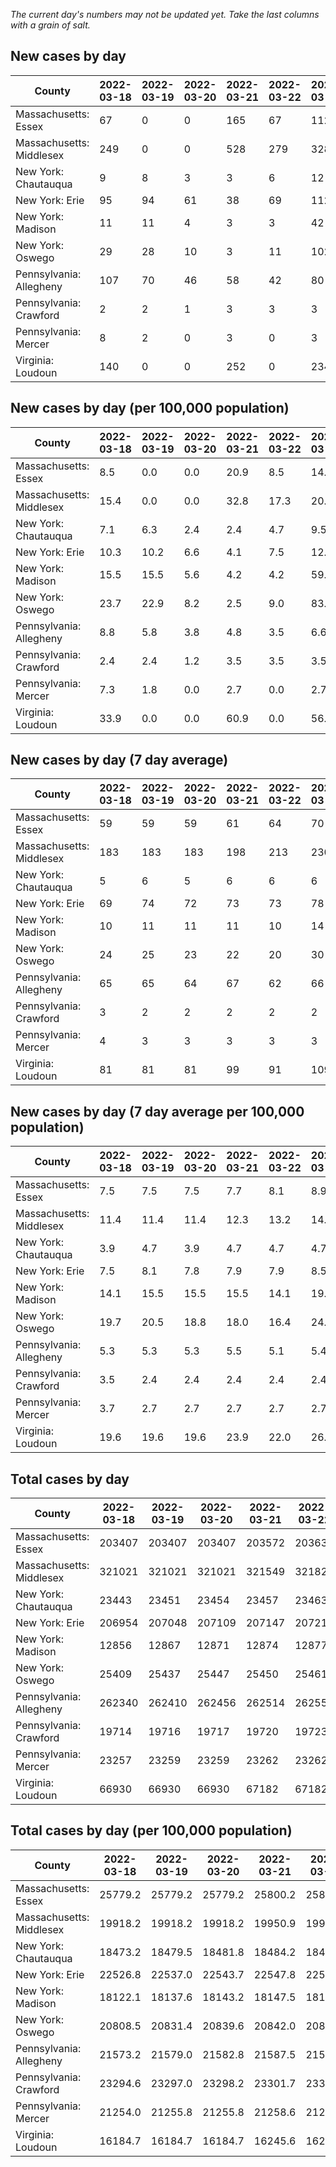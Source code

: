 _The current day's numbers may not be updated yet. Take the last columns with a grain of salt._
## New cases by day

| County | 2022-03-18 | 2022-03-19 | 2022-03-20 | 2022-03-21 | 2022-03-22 | 2022-03-23 | 2022-03-24 |
| --- | --- | --- | --- | --- | --- | --- | --- |
| Massachusetts: Essex | 67 | 0 | 0 | 165 | 67 | 112 |  |
| Massachusetts: Middlesex | 249 | 0 | 0 | 528 | 279 | 328 |  |
| New York: Chautauqua | 9 | 8 | 3 | 3 | 6 | 12 |  |
| New York: Erie | 95 | 94 | 61 | 38 | 69 | 112 |  |
| New York: Madison | 11 | 11 | 4 | 3 | 3 | 42 |  |
| New York: Oswego | 29 | 28 | 10 | 3 | 11 | 102 |  |
| Pennsylvania: Allegheny | 107 | 70 | 46 | 58 | 42 | 80 | 105 |
| Pennsylvania: Crawford | 2 | 2 | 1 | 3 | 3 | 3 | 6 |
| Pennsylvania: Mercer | 8 | 2 | 0 | 3 | 0 | 3 | 4 |
| Virginia: Loudoun | 140 | 0 | 0 | 252 | 0 | 234 |  |

## New cases by day (per 100,000 population)

| County | 2022-03-18 | 2022-03-19 | 2022-03-20 | 2022-03-21 | 2022-03-22 | 2022-03-23 | 2022-03-24 |
| --- | --- | --- | --- | --- | --- | --- | --- |
| Massachusetts: Essex | 8.5 | 0.0 | 0.0 | 20.9 | 8.5 | 14.2 |  |
| Massachusetts: Middlesex | 15.4 | 0.0 | 0.0 | 32.8 | 17.3 | 20.4 |  |
| New York: Chautauqua | 7.1 | 6.3 | 2.4 | 2.4 | 4.7 | 9.5 |  |
| New York: Erie | 10.3 | 10.2 | 6.6 | 4.1 | 7.5 | 12.2 |  |
| New York: Madison | 15.5 | 15.5 | 5.6 | 4.2 | 4.2 | 59.2 |  |
| New York: Oswego | 23.7 | 22.9 | 8.2 | 2.5 | 9.0 | 83.5 |  |
| Pennsylvania: Allegheny | 8.8 | 5.8 | 3.8 | 4.8 | 3.5 | 6.6 | 8.6 |
| Pennsylvania: Crawford | 2.4 | 2.4 | 1.2 | 3.5 | 3.5 | 3.5 | 7.1 |
| Pennsylvania: Mercer | 7.3 | 1.8 | 0.0 | 2.7 | 0.0 | 2.7 | 3.7 |
| Virginia: Loudoun | 33.9 | 0.0 | 0.0 | 60.9 | 0.0 | 56.6 |  |

## New cases by day (7 day average)

| County | 2022-03-18 | 2022-03-19 | 2022-03-20 | 2022-03-21 | 2022-03-22 | 2022-03-23 | 2022-03-24 |
| --- | --- | --- | --- | --- | --- | --- | --- |
| Massachusetts: Essex | 59 | 59 | 59 | 61 | 64 | 70 |  |
| Massachusetts: Middlesex | 183 | 183 | 183 | 198 | 213 | 230 |  |
| New York: Chautauqua | 5 | 6 | 5 | 6 | 6 | 6 |  |
| New York: Erie | 69 | 74 | 72 | 73 | 73 | 78 |  |
| New York: Madison | 10 | 11 | 11 | 11 | 10 | 14 |  |
| New York: Oswego | 24 | 25 | 23 | 22 | 20 | 30 |  |
| Pennsylvania: Allegheny | 65 | 65 | 64 | 67 | 62 | 66 | 73 |
| Pennsylvania: Crawford | 3 | 2 | 2 | 2 | 2 | 2 | 3 |
| Pennsylvania: Mercer | 4 | 3 | 3 | 3 | 3 | 3 | 3 |
| Virginia: Loudoun | 81 | 81 | 81 | 99 | 91 | 109 |  |

## New cases by day (7 day average per 100,000 population)

| County | 2022-03-18 | 2022-03-19 | 2022-03-20 | 2022-03-21 | 2022-03-22 | 2022-03-23 | 2022-03-24 |
| --- | --- | --- | --- | --- | --- | --- | --- |
| Massachusetts: Essex | 7.5 | 7.5 | 7.5 | 7.7 | 8.1 | 8.9 |  |
| Massachusetts: Middlesex | 11.4 | 11.4 | 11.4 | 12.3 | 13.2 | 14.3 |  |
| New York: Chautauqua | 3.9 | 4.7 | 3.9 | 4.7 | 4.7 | 4.7 |  |
| New York: Erie | 7.5 | 8.1 | 7.8 | 7.9 | 7.9 | 8.5 |  |
| New York: Madison | 14.1 | 15.5 | 15.5 | 15.5 | 14.1 | 19.7 |  |
| New York: Oswego | 19.7 | 20.5 | 18.8 | 18.0 | 16.4 | 24.6 |  |
| Pennsylvania: Allegheny | 5.3 | 5.3 | 5.3 | 5.5 | 5.1 | 5.4 | 6.0 |
| Pennsylvania: Crawford | 3.5 | 2.4 | 2.4 | 2.4 | 2.4 | 2.4 | 3.5 |
| Pennsylvania: Mercer | 3.7 | 2.7 | 2.7 | 2.7 | 2.7 | 2.7 | 2.7 |
| Virginia: Loudoun | 19.6 | 19.6 | 19.6 | 23.9 | 22.0 | 26.4 |  |

## Total cases by day

| County | 2022-03-18 | 2022-03-19 | 2022-03-20 | 2022-03-21 | 2022-03-22 | 2022-03-23 | 2022-03-24 |
| --- | --- | --- | --- | --- | --- | --- | --- |
| Massachusetts: Essex | 203407 | 203407 | 203407 | 203572 | 203639 | 203751 |  |
| Massachusetts: Middlesex | 321021 | 321021 | 321021 | 321549 | 321828 | 322156 |  |
| New York: Chautauqua | 23443 | 23451 | 23454 | 23457 | 23463 | 23475 |  |
| New York: Erie | 206954 | 207048 | 207109 | 207147 | 207216 | 207328 |  |
| New York: Madison | 12856 | 12867 | 12871 | 12874 | 12877 | 12919 |  |
| New York: Oswego | 25409 | 25437 | 25447 | 25450 | 25461 | 25563 |  |
| Pennsylvania: Allegheny | 262340 | 262410 | 262456 | 262514 | 262556 | 262636 | 262741 |
| Pennsylvania: Crawford | 19714 | 19716 | 19717 | 19720 | 19723 | 19726 | 19732 |
| Pennsylvania: Mercer | 23257 | 23259 | 23259 | 23262 | 23262 | 23265 | 23269 |
| Virginia: Loudoun | 66930 | 66930 | 66930 | 67182 | 67182 | 67416 |  |

## Total cases by day (per 100,000 population)

| County | 2022-03-18 | 2022-03-19 | 2022-03-20 | 2022-03-21 | 2022-03-22 | 2022-03-23 | 2022-03-24 |
| --- | --- | --- | --- | --- | --- | --- | --- |
| Massachusetts: Essex | 25779.2 | 25779.2 | 25779.2 | 25800.2 | 25808.6 | 25822.8 |  |
| Massachusetts: Middlesex | 19918.2 | 19918.2 | 19918.2 | 19950.9 | 19968.2 | 19988.6 |  |
| New York: Chautauqua | 18473.2 | 18479.5 | 18481.8 | 18484.2 | 18488.9 | 18498.4 |  |
| New York: Erie | 22526.8 | 22537.0 | 22543.7 | 22547.8 | 22555.3 | 22567.5 |  |
| New York: Madison | 18122.1 | 18137.6 | 18143.2 | 18147.5 | 18151.7 | 18210.9 |  |
| New York: Oswego | 20808.5 | 20831.4 | 20839.6 | 20842.0 | 20851.0 | 20934.6 |  |
| Pennsylvania: Allegheny | 21573.2 | 21579.0 | 21582.8 | 21587.5 | 21591.0 | 21597.6 | 21606.2 |
| Pennsylvania: Crawford | 23294.6 | 23297.0 | 23298.2 | 23301.7 | 23305.2 | 23308.8 | 23315.9 |
| Pennsylvania: Mercer | 21254.0 | 21255.8 | 21255.8 | 21258.6 | 21258.6 | 21261.3 | 21265.0 |
| Virginia: Loudoun | 16184.7 | 16184.7 | 16184.7 | 16245.6 | 16245.6 | 16302.2 |  |
